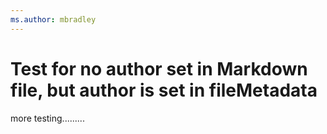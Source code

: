```yaml
---
ms.author: mbradley
---
```

# Test for no author set in Markdown file, but author is set in fileMetadata

more testing.........
